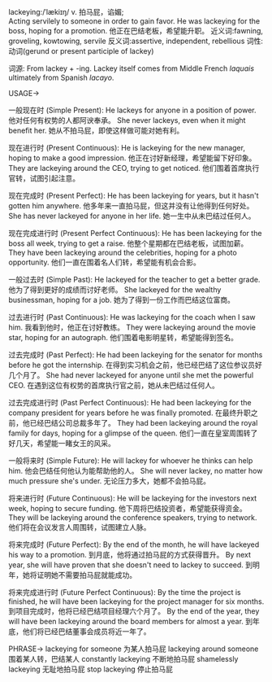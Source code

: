 lackeying:/ˈlækiɪŋ/
v.
拍马屁，谄媚;  
Acting servilely to someone in order to gain favor.
He was lackeying for the boss, hoping for a promotion. 他正在巴结老板，希望能升职。
近义词:fawning, groveling, kowtowing, servile
反义词:assertive, independent, rebellious
词性: 动词(gerund or present participle of lackey)

词源: From lackey + -ing.  Lackey itself comes from Middle French *laquais* ultimately from Spanish *lacayo*.

USAGE->

一般现在时 (Simple Present):
He lackeys for anyone in a position of power. 他对任何有权势的人都阿谀奉承。
She never lackeys, even when it might benefit her. 她从不拍马屁，即使这样做可能对她有利。

现在进行时 (Present Continuous):
He is lackeying for the new manager, hoping to make a good impression. 他正在讨好新经理，希望能留下好印象。
They are lackeying around the CEO, trying to get noticed. 他们围着首席执行官转，试图引起注意。


现在完成时 (Present Perfect):
He has been lackeying for years, but it hasn't gotten him anywhere. 他多年来一直拍马屁，但这并没有让他得到任何好处。
She has never lackeyed for anyone in her life. 她一生中从未巴结过任何人。

现在完成进行时 (Present Perfect Continuous):
He has been lackeying for the boss all week, trying to get a raise. 他整个星期都在巴结老板，试图加薪。
They have been lackeying around the celebrities, hoping for a photo opportunity. 他们一直在围着名人们转，希望能有机会合影。

一般过去时 (Simple Past):
He lackeyed for the teacher to get a better grade. 他为了得到更好的成绩而讨好老师。
She lackeyed for the wealthy businessman, hoping for a job. 她为了得到一份工作而巴结这位富商。

过去进行时 (Past Continuous):
He was lackeying for the coach when I saw him. 我看到他时，他正在讨好教练。
They were lackeying around the movie star, hoping for an autograph. 他们围着电影明星转，希望能得到签名。


过去完成时 (Past Perfect):
He had been lackeying for the senator for months before he got the internship. 在得到实习机会之前，他已经巴结了这位参议员好几个月了。
She had never lackeyed for anyone until she met the powerful CEO. 在遇到这位有权势的首席执行官之前，她从未巴结过任何人。

过去完成进行时 (Past Perfect Continuous):
He had been lackeying for the company president for years before he was finally promoted. 在最终升职之前，他已经巴结公司总裁多年了。
They had been lackeying around the royal family for days, hoping for a glimpse of the queen. 他们一直在皇室周围转了好几天，希望能一睹女王的风采。

一般将来时 (Simple Future):
He will lackey for whoever he thinks can help him. 他会巴结任何他认为能帮助他的人。
She will never lackey, no matter how much pressure she's under. 无论压力多大，她都不会拍马屁。

将来进行时 (Future Continuous):
He will be lackeying for the investors next week, hoping to secure funding. 他下周将巴结投资者，希望能获得资金。
They will be lackeying around the conference speakers, trying to network. 他们将在会议发言人周围转，试图建立人脉。


将来完成时 (Future Perfect):
By the end of the month, he will have lackeyed his way to a promotion. 到月底，他将通过拍马屁的方式获得晋升。
By next year, she will have proven that she doesn't need to lackey to succeed. 到明年，她将证明她不需要拍马屁就能成功。

将来完成进行时 (Future Perfect Continuous):
By the time the project is finished, he will have been lackeying for the project manager for six months. 到项目完成时，他将已经巴结项目经理六个月了。
By the end of the year, they will have been lackeying around the board members for almost a year. 到年底，他们将已经巴结董事会成员将近一年了。


PHRASE->
lackeying for someone  为某人拍马屁
lackeying around someone  围着某人转，巴结某人
constantly lackeying  不断地拍马屁
shamelessly lackeying  无耻地拍马屁
stop lackeying  停止拍马屁
